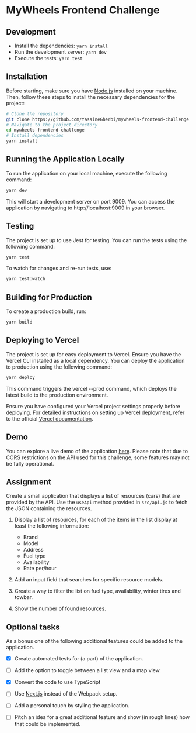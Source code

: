 # MyWheels Frontend Challenge

## Development

- Install the dependencies: `yarn install`
- Run the development server: `yarn dev`
- Execute the tests: `yarn test`

## Installation

Before starting, make sure you have [Node.js](https://nodejs.org/) installed on your machine. Then, follow these steps to install the necessary dependencies for the project:

```bash
# Clone the repository
git clone https://github.com/YassineGherbi/mywheels-frontend-challenge.git
# Navigate to the project directory
cd mywheels-frontend-challenge
# Install dependencies
yarn install
```

## Running the Application Locally

To run the application on your local machine, execute the following command:

```bash
yarn dev
```

This will start a development server on port 9009. You can access the application by navigating to http://localhost:9009 in your browser.

## Testing

The project is set up to use Jest for testing. You can run the tests using the following command:

```bash
yarn test
```

To watch for changes and re-run tests, use:

```bash
yarn test:watch
```

## Building for Production

To create a production build, run:

```bash
yarn build
```

## Deploying to Vercel

The project is set up for easy deployment to Vercel. Ensure you have the Vercel CLI installed as a local dependency. You can deploy the application to production using the following command:

```bash
yarn deploy
```

This command triggers the vercel --prod command, which deploys the latest build to the production environment.

Ensure you have configured your Vercel project settings properly before deploying. For detailed instructions on setting up Vercel deployment, refer to the official [Vercel documentation](https://vercel.com/docs).

## Demo

You can explore a live demo of the application [here](https://mywheels-frontend-challenge.vercel.app/). 
Please note that due to CORS restrictions on the API used for this challenge, some features may not be fully operational.

## Assignment

Create a small application that displays a list of resources (cars) that are provided by the API. Use the `useApi` method provided in `src/api.js` to fetch the JSON containing the resources.

1. Display a list of resources, for each of the items in the list display at least the following information:

   - Brand
   - Model
   - Address
   - Fuel type
   - Availability
   - Rate per/hour

2. Add an input field that searches for specific resource models.
3. Create a way to filter the list on fuel type, availability, winter tires and towbar.
4. Show the number of found resources.

## Optional tasks

As a bonus one of the following additional features could be added to the application.

- [x] Create automated tests for (a part) of the application.
- [ ] Add the option to toggle between a list view and a map view.
- [x] Convert the code to use TypeScript
- [ ] Use [Next.js](https://nextjs.org/docs/) instead of the Webpack setup.
- [ ] Add a personal touch by styling the application.
- [ ] Pitch an idea for a great additional feature and show (in rough lines) how that could be implemented.


